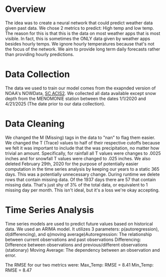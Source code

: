 # Overview
The idea was to create a neural network that could predict weather data given past data. We chose 2 metrics to predict: High temp and low temp. The reason for this is that this is the data on most weather apps that is most visible. In fact, this is sometimes the ONLY data given by weather apps besides hourly temps. We ignore hourly temperatures because that's not the focus of the network. We aim to provide long term daily forecasts rather than providing hourly predictions.
# Data Collection
The data we used to train our model comes from the exapnded version of NOAA's NOWData, [SC ACIS2](https://scacis.rcc-acis.org/
). We collected all data available except snow depth from the MENOMONIE station between the dates 1/1/2020 and 4/21/2025 (The date prior to our data collection).
# Data Cleaning
We changed the M (Missing) tags in the data to "nan" to flag them easier. We changed the T (Trace) values to half of their respective cutoffs because we felt it was important to include that the was precipitation, no matter how trivial an amount. Specifically, for rainfall all T values were changes to .0025 inches and for snowfall T values were changed to .025 inches. We also deleted February 29th, 2020 for the purpose of potentially easier computation in the time series analysis by keeping our years to a static 365 days. This was a potentially unnecessary change. During runtime we delete rows that contain missing data. Of the 1937 days there are 57 that contain missing data. That's just shy of 3% of the total data, or equivalent to 1 missing day per month. This isn't ideal, but it's a loss we're okay accepting.
# Time Series Analysis
Time series models are used to predict future values based on historical data​. We used an ARIMA model​. It utilizes 3 parameters: p(autoregression), d(differencing), and q(moving average)​
Autoregression: The relationship between current observations and past observations​
Differencing: Difference between observations and previous/different observations (stationary)​
Moving Average: The dependency between an observation and error.

The RMSE for our two metrics were:
Max_Temp: RMSE = 8.41
Min_Temp: RMSE = 8.47
